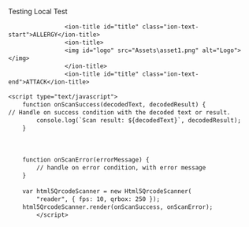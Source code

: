 Testing
Local Test

                    <ion-title id="title" class="ion-text-start">ALLERGY</ion-title>
                    <ion-title>
                    <img id="logo" src="Assets\asset1.png" alt="Logo"></img>
                    </ion-title>
                    <ion-title id="title" class="ion-text-end">ATTACK</ion-title>

<script src="https://unpkg.com/html5-qrcode" type="text/javascript"></script>
    <script type="text/javascript">
        function onScanSuccess(decodedText, decodedResult) {
    // Handle on success condition with the decoded text or result.
            console.log(`Scan result: ${decodedText}`, decodedResult);
        }

        

        function onScanError(errorMessage) {
            // handle on error condition, with error message
        }

        var html5QrcodeScanner = new Html5QrcodeScanner(
            "reader", { fps: 10, qrbox: 250 });
        html5QrcodeScanner.render(onScanSuccess, onScanError);
            </script>